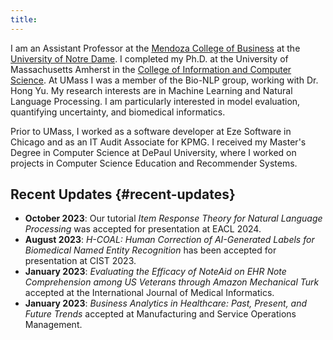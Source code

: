 ```yaml
---
title:  
---
```



I am an Assistant Professor at the [Mendoza College of Business](https://mendoza.nd.edu) at the [University of Notre Dame](https://www.nd.edu).
I completed my Ph.D. at the University of Massachusetts Amherst in the [College of Information and Computer Science](https://cics.umass.edu).
At UMass I was a member of the Bio-NLP group, working with Dr. Hong Yu.
My research interests are in Machine Learning and Natural Language Processing.
I am particularly interested in model evaluation, quantifying uncertainty, and biomedical informatics.

Prior to UMass, I worked as a software developer at Eze Software in Chicago and as an IT Audit Associate for KPMG.
I received my Master's Degree in Computer Science at DePaul University, where I worked on projects in Computer Science Education and Recommender Systems.


## Recent Updates {#recent-updates}

-   **October 2023**: Our tutorial *Item Response Theory for Natural Language Processing* was accepted for presentation at EACL 2024.
-   **August 2023**: *H-COAL: Human Correction of AI-Generated Labels for Biomedical Named Entity Recognition* has been accepted for presentation at CIST 2023.
-   **January 2023**: *Evaluating the Efficacy of NoteAid on EHR Note Comprehension among US Veterans through Amazon Mechanical Turk* accepted at the International Journal of Medical Informatics.
-   **January 2023**: *Business Analytics in Healthcare: Past, Present, and Future Trends* accepted at Manufacturing and Service Operations Management.

